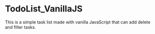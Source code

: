 # TodoList_VanillaJS
This is a simple task list made with vanilla JavaScript that can add delete and filter tasks.
